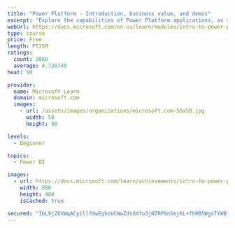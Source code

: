 ```yaml
---
title: "Power Platform - Introduction, business value, and demos"
excerpt: "Explore the capabilities of Power Platform applications, as seen in demonstrations and customer case studies."
webUrl: https://docs.microsoft.com/en-us/learn/modules/intro-to-power-platform-mba/
type: course
price: Free
length: PT35M
ratings:
  count: 3866
  average: 4.738748
heat: 50

provider:
  name: Microsoft Learn
  domain: microsoft.com
  images:
    - url: /assets/images/organizations/microsoft.com-50x50.jpg
      width: 50
      height: 50

levels:
  - Beginner

topics:
  - Power BI

images:
  - url: https://docs.microsoft.com/learn/achievements/intro-to-power-platform-social.png
    width: 800
    height: 400
    isCached: true

secured: "IbL9jZ6XWqACyillf0wEqhzUCWwZdsXXfo3jN7RP0nSejKL+fh0B5WgsTYWBfspWui3vuDe2NAPYko2AX2AV3nuggY2g/SErHAiaKpSm6EIP06mnwk5Qa2NyxjyQ9wUGc1V9zw7ywnX/uTOvQR18D+Dfkh/LK6WCYHxs/Dh2QhpWK/3x2ApPWQHTiR2AIaLrf7GVWdD9Xo5wf3n3nLtXfjuFyKlqrG3ygc20dX0VL6e1FQeeO8a2FU2MqqJCHvL/SX50OKR6yMEBntvoGUYgreniGXXaecJ/Axhr342fn0ADQc+Tbf/yqAdxBwzXg7RNuSJLptJZY78nykcjTIVtbdQaterw+4jXxzncKFMtyMqTwKcy6T26jJWxEyrNcbV0JBXS2wOgIERZDSd8SQihciyBdmXn3mZDTxv9bq0fhaU=;fqtWPfM59I7EMielPuS3lw=="
---
```


